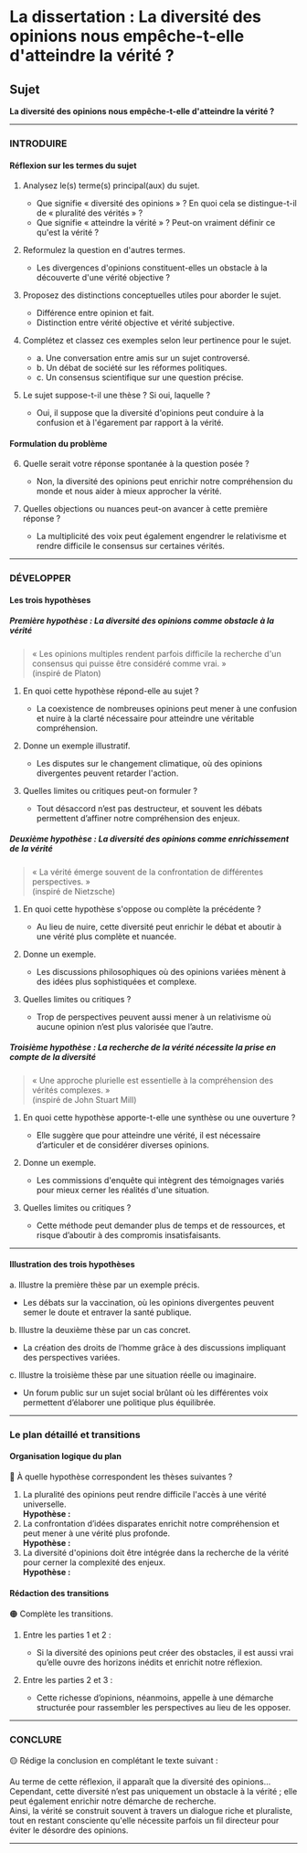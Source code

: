 # La dissertation : La diversité des opinions nous empêche-t-elle d'atteindre la vérité ?

## Sujet
**La diversité des opinions nous empêche-t-elle d'atteindre la vérité ?**

---

### INTRODUIRE

#### Réflexion sur les termes du sujet

1. Analysez le(s) terme(s) principal(aux) du sujet. 
   - Que signifie « diversité des opinions » ? En quoi cela se distingue-t-il de « pluralité des vérités » ?
   - Que signifie « atteindre la vérité » ? Peut-on vraiment définir ce qu'est la vérité ? 
   
2. Reformulez la question en d'autres termes. 
   - Les divergences d'opinions constituent-elles un obstacle à la découverte d'une vérité objective ?

3. Proposez des distinctions conceptuelles utiles pour aborder le sujet.
   - Différence entre opinion et fait. 
   - Distinction entre vérité objective et vérité subjective.

4. Complétez et classez ces exemples selon leur pertinence pour le sujet.
   - a. Une conversation entre amis sur un sujet controversé.
   - b. Un débat de société sur les réformes politiques.
   - c. Un consensus scientifique sur une question précise.

5. Le sujet suppose-t-il une thèse ? Si oui, laquelle ?
   - Oui, il suppose que la diversité d'opinions peut conduire à la confusion et à l'égarement par rapport à la vérité.

#### Formulation du problème

6. Quelle serait votre réponse spontanée à la question posée ?
   - Non, la diversité des opinions peut enrichir notre compréhension du monde et nous aider à mieux approcher la vérité.

7. Quelles objections ou nuances peut-on avancer à cette première réponse ?
   - La multiplicité des voix peut également engendrer le relativisme et rendre difficile le consensus sur certaines vérités.

---

### DÉVELOPPER

#### Les trois hypothèses

##### Première hypothèse : La diversité des opinions comme obstacle à la vérité

> « Les opinions multiples rendent parfois difficile la recherche d'un consensus qui puisse être considéré comme vrai. »  
> (inspiré de Platon)

1. En quoi cette hypothèse répond-elle au sujet ?
   - La coexistence de nombreuses opinions peut mener à une confusion et nuire à la clarté nécessaire pour atteindre une véritable compréhension.

2. Donne un exemple illustratif.
   - Les disputes sur le changement climatique, où des opinions divergentes peuvent retarder l'action.

3. Quelles limites ou critiques peut-on formuler ?
   - Tout désaccord n’est pas destructeur, et souvent les débats permettent d’affiner notre compréhension des enjeux.

##### Deuxième hypothèse : La diversité des opinions comme enrichissement de la vérité

> « La vérité émerge souvent de la confrontation de différentes perspectives. »  
> (inspiré de Nietzsche)

1. En quoi cette hypothèse s'oppose ou complète la précédente ?
   - Au lieu de nuire, cette diversité peut enrichir le débat et aboutir à une vérité plus complète et nuancée.

2. Donne un exemple.
   - Les discussions philosophiques où des opinions variées mènent à des idées plus sophistiquées et complexe.

3. Quelles limites ou critiques ?
   - Trop de perspectives peuvent aussi mener à un relativisme où aucune opinion n’est plus valorisée que l’autre.

##### Troisième hypothèse : La recherche de la vérité nécessite la prise en compte de la diversité

> « Une approche plurielle est essentielle à la compréhension des vérités complexes. »  
> (inspiré de John Stuart Mill)

1. En quoi cette hypothèse apporte-t-elle une synthèse ou une ouverture ?
   - Elle suggère que pour atteindre une vérité, il est nécessaire d’articuler et de considérer diverses opinions.

2. Donne un exemple.
   - Les commissions d'enquête qui intègrent des témoignages variés pour mieux cerner les réalités d'une situation.

3. Quelles limites ou critiques ?
   - Cette méthode peut demander plus de temps et de ressources, et risque d’aboutir à des compromis insatisfaisants.

---

#### Illustration des trois hypothèses

a. Illustre la première thèse par un exemple précis. 
   - Les débats sur la vaccination, où les opinions divergentes peuvent semer le doute et entraver la santé publique.

b. Illustre la deuxième thèse par un cas concret. 
   - La création des droits de l’homme grâce à des discussions impliquant des perspectives variées.

c. Illustre la troisième thèse par une situation réelle ou imaginaire. 
   - Un forum public sur un sujet social brûlant où les différentes voix permettent d’élaborer une politique plus équilibrée.

---

### Le plan détaillé et transitions

#### Organisation logique du plan

🔴 À quelle hypothèse correspondent les thèses suivantes ?

1. La pluralité des opinions peut rendre difficile l'accès à une vérité universelle.  
   **Hypothèse :**
2. La confrontation d’idées disparates enrichit notre compréhension et peut mener à une vérité plus profonde.  
   **Hypothèse :**
3. La diversité d'opinions doit être intégrée dans la recherche de la vérité pour cerner la complexité des enjeux.  
   **Hypothèse :**

#### Rédaction des transitions

🟠 Complète les transitions.

1. Entre les parties 1 et 2 :  
   - Si la diversité des opinions peut créer des obstacles, il est aussi vrai qu’elle ouvre des horizons inédits et enrichit notre réflexion.
   
2. Entre les parties 2 et 3 :  
   - Cette richesse d’opinions, néanmoins, appelle à une démarche structurée pour rassembler les perspectives au lieu de les opposer.

---

### CONCLURE

🟡 Rédige la conclusion en complétant le texte suivant :

Au terme de cette réflexion, il apparaît que la diversité des opinions…  
Cependant, cette diversité n’est pas uniquement un obstacle à la vérité ; elle peut également enrichir notre démarche de recherche.  
Ainsi, la vérité se construit souvent à travers un dialogue riche et pluraliste, tout en restant consciente qu'elle nécessite parfois un fil directeur pour éviter le désordre des opinions.

---